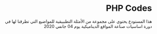 <div align="right">

# PHP Codes

هذا المستودع يحتوي على مجموعة من الأمثلة التطبييقية للمواضيع التي تطرقنا لها في دورة اساسيات صناعة المواقع الديناميكية يوم 04 جانفي 2020

</div>